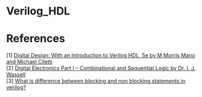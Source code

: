 # Verilog_HDL
# References
[1] [Digital Design: With an Introduction to Verilog HDL, 5e by M Morris Mano and Michael Ciletti](https://www.amazon.in/Digital-Design-Introduction-Verilog-HDL/dp/8131794741/ref=sr_1_1?ie=UTF8&qid=1515868931&sr=8-1&keywords=digital+design+by+morris+mano+5th+edition)<br>
[2] [Digital Electronics Part I – Combinational and Sequential Logic by Dr. I. J. Wassell](https://www.cl.cam.ac.uk/teaching/0708/DigElec/Digital_Electronics_pdf.pdf)<br>
[3] [What is difference between blocking and non blocking statements in verilog?](https://www.quora.com/What-is-difference-between-blocking-and-non-blocking-statements-in-verilog)
